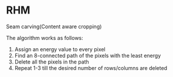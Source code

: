 # RHM
Seam carving(Content aware cropping)

The algorithm works as follows:

1. Assign an energy value to every pixel	
2. Find an 8-connected path of the pixels with the least energy
3. Delete all the pixels in the path
4. Repeat 1-3 till the desired number of rows/columns are deleted




